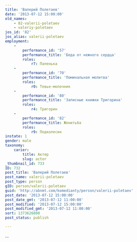 ```yaml
---
title: 'Валерий Полетаев'
date: '2013-07-12 15:00:00'
old_names:
    - 82-valerii-poletaev
    - valeriy-poletaev
jos_id: '82'
jos_alias: valerii-poletaev
employment:
    -
        performance_id: '57'
        performance_title: 'Беда от нежного сердца'
        roles:
            r7: Папенька
    -
        performance_id: '70'
        performance_title: 'Поминальная молитва'
        roles:
            r0: Тевье-молочник
    -
        performance_id: '80'
        performance_title: 'Записные книжки Тригорина'
        roles:
            r4: Тригорин
    -
        performance_id: '82'
        performance_title: Женитьба
        roles:
            r9: Подколесин
instate: 1
gender: male
taxonomy:
    carier:
        title: Актер
        slug: actor
_thumbnail_id: 733
ID: 732
post_title: 'Валерий Полетаев'
post_name: valerii-poletaev
post_type: person
gID: person/valerii-poletaev
guid: 'http://abnmt.com/komedianty/person/valerii-poletaev'
post_date: '2013-07-12 15:00:00'
post_date_gmt: '2013-07-12 11:00:00'
post_modified: '2013-07-12 15:00:00'
post_modified_gmt: '2013-07-12 11:00:00'
sort: 1373626800
post_status: publish

---
```


...